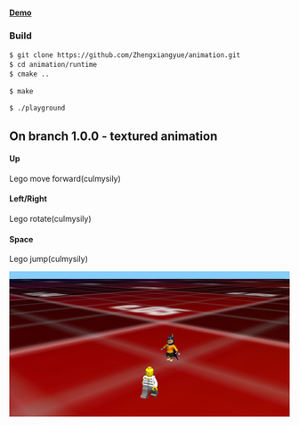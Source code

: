 #### [Demo](https://zhengxiangyue.github.io/animation/) 

### Build

```bash
$ git clone https://github.com/Zhengxiangyue/animation.git
$ cd animation/runtime
$ cmake ..
```

```bash
$ make
```

```bash
$ ./playground
```

## On branch 1.0.0 - textured animation

#### Up

Lego move forward(culmysily)

#### Left/Right

Lego rotate(culmysily)

#### Space

Lego jump(culmysily)

![readme](./static/legoAnimation.png)

